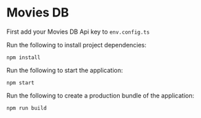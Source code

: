 # Movies DB

First add your Movies DB Api key to `env.config.ts`

Run the following to install project dependencies:

```
npm install
```


Run the following to start the application:

```
npm start
```


Run the following to create a production bundle of the application:

```
npm run build
```
